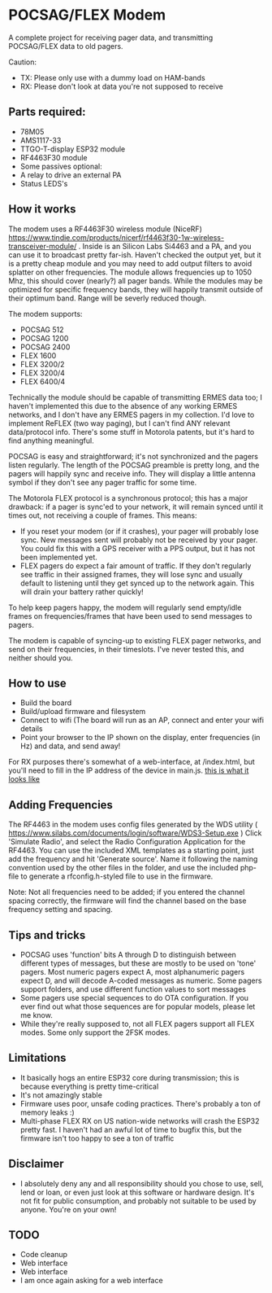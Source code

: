 # POCSAG/FLEX Modem

A complete project for receiving pager data, and transmitting POCSAG/FLEX data to old pagers.

Caution:
 - TX: Please only use with a dummy load on HAM-bands
 - RX: Please don't look at data you're not supposed to receive

## Parts required:
- 78M05
- AMS1117-33
- TTGO-T-display ESP32 module
- RF4463F30 module
- Some passives
optional:
- A relay to drive an external PA
- Status LEDS's

## How it works
The modem uses a RF4463F30 wireless module (NiceRF) https://www.tindie.com/products/nicerf/rf4463f30-1w-wireless-transceiver-module/ . Inside is an Silicon Labs Si4463 and a PA, and you can use it to broadcast pretty far-ish. Haven't checked the output yet, but it is a pretty cheap module and you may need to add output filters to avoid splatter on other frequencies. The module allows frequencies up to 1050 Mhz, this should cover (nearly?) all pager bands. While the modules may be optimized for specific frequency bands, they will happily transmit outside of their optimum band. Range will be severly reduced though. 

The modem supports:
- POCSAG 512
- POCSAG 1200
- POCSAG 2400
- FLEX 1600
- FLEX 3200/2
- FLEX 3200/4
- FLEX 6400/4

Technically the module should be capable of transmitting ERMES data too; I haven't implemented this due to the absence of any working ERMES networks, and I don't have any ERMES pagers in my collection. I'd love to implement ReFLEX (two way paging), but I can't find ANY relevant data/protocol info. There's some stuff in Motorola patents, but it's hard to find anything meaningful.

POCSAG is easy and straightforward; it's not synchronized and the pagers listen regularly. The length of the POCSAG preamble is pretty long, and the pagers will happily sync and receive info. They will display a little antenna symbol if they don't see any pager traffic for some time. 

The Motorola FLEX protocol is a synchronous protocol; this has a major drawback: if a pager is sync'ed to your network, it will remain synced until it times out, not receiving a couple of frames. 
This means: 
- If you reset your modem (or if it crashes), your pager will probably lose sync. New messages sent will probably not be received by your pager. You could fix this with a GPS receiver with a PPS output, but it has not been implemented yet.
- FLEX pagers do expect a fair amount of traffic. If they don't regularly see traffic in their assigned frames, they will lose sync and usually default to listening until they get synced up to the network again. This will drain your battery rather quickly!

To help keep pagers happy, the modem will regularly send empty/idle frames on frequencies/frames that have been used to send messages to pagers.

The modem is capable of syncing-up to existing FLEX pager networks, and send on their frequencies, in their timeslots. I've never tested this, and neither should you.

## How to use
- Build the board
- Build/upload firmware and filesystem
- Connect to wifi (The board will run as an AP, connect and enter your wifi details
- Point your browser to the IP shown on the display, enter frequencies (in Hz) and data, and send away!

For RX purposes there's somewhat of a web-interface, at <ip>/index.html, but you'll need to fill in the IP address of the device in main.js. [this is what it looks like](https://user-images.githubusercontent.com/2544995/197296855-f1f1502a-6540-4dc2-9744-cd3c775b8132.png)

## Adding Frequencies
The RF4463 in the modem uses config files generated by the WDS utility ( https://www.silabs.com/documents/login/software/WDS3-Setup.exe ) 
Click 'Simulate Radio', and select the Radio Configuration Application for the RF4463. You can use the included XML templates as a starting point, just add the frequency and hit 'Generate source'. Name it following the naming convention used by the other files in the folder, and use the included php-file to generate a rfconfig.h-styled file to use in the firmware.

Note: Not all frequencies need to be added; if you entered the channel spacing correctly, the firmware will find the channel based on the base frequency setting and spacing.

## Tips and tricks
- POCSAG uses 'function' bits A through D to distinguish between different types of messages, but these are mostly to be used on 'tone' pagers. Most numeric pagers expect A, most alphanumeric pagers expect D, and will decode A-coded messages as numeric. Some pagers support folders, and use different function values to sort messages
- Some pagers use special sequences to do OTA configuration. If you ever find out what those sequences are for popular models, please let me know.
- While they're really supposed to, not all FLEX pagers support all FLEX modes. Some only support the 2FSK modes.

## Limitations
- It basically hogs an entire ESP32 core during transmission; this is because everything is pretty time-critical
- It's not amazingly stable
- Firmware uses poor, unsafe coding practices. There's probably a ton of memory leaks :)
- Multi-phase FLEX RX on US nation-wide networks will crash the ESP32 pretty fast. I haven't had an awful lot of time to bugfix this, but the firmware isn't too happy to see a ton of traffic

## Disclaimer
- I absolutely deny any and all responsibility should you chose to use, sell, lend or loan, or even just look at this software or hardware design. It's not fit for public consumption, and probably not suitable to be used by anyone. You're on your own!

## TODO
- Code cleanup
- Web interface
- Web interface
- I am once again asking for a web interface
